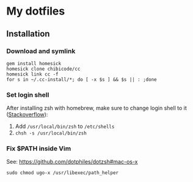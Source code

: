 # My dotfiles

## Installation

### Download and symlink

```
gem install homesick
homesick clone chibicode/cc
homesick link cc -f
for s in ~/.cc-install/*; do [ -x $s ] && $s || : ;done
```

### Set login shell

After installing zsh with homebrew, make sure to change login shell to it ([Stackoverflow](http://superuser.com/questions/362372/change-the-login-shell-of-mac-os-x-lion-from-bash-to-zsh#comment680433_362374)):

1. Add `/usr/local/bin/zsh` to `/etc/shells`
2. `chsh -s /usr/local/bin/zsh`

### Fix $PATH inside Vim

See: https://github.com/dotphiles/dotzsh#mac-os-x

```
sudo chmod ugo-x /usr/libexec/path_helper
```
